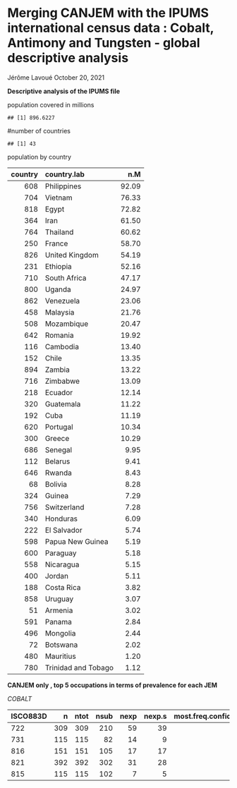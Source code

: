 Merging CANJEM with the IPUMS international census data : Cobalt,
Antimony and Tungsten - global descriptive analysis
================
Jérôme Lavoué
October 20, 2021

**Descriptive analysis of the IPUMS file**

population covered in millions

    ## [1] 896.6227

#number of countries

    ## [1] 43

population by country

| country | country.lab         |   n.M |
|--------:|:--------------------|------:|
|     608 | Philippines         | 92.09 |
|     704 | Vietnam             | 76.33 |
|     818 | Egypt               | 72.82 |
|     364 | Iran                | 61.50 |
|     764 | Thailand            | 60.62 |
|     250 | France              | 58.70 |
|     826 | United Kingdom      | 54.19 |
|     231 | Ethiopia            | 52.16 |
|     710 | South Africa        | 47.17 |
|     800 | Uganda              | 24.97 |
|     862 | Venezuela           | 23.06 |
|     458 | Malaysia            | 21.76 |
|     508 | Mozambique          | 20.47 |
|     642 | Romania             | 19.92 |
|     116 | Cambodia            | 13.40 |
|     152 | Chile               | 13.35 |
|     894 | Zambia              | 13.22 |
|     716 | Zimbabwe            | 13.09 |
|     218 | Ecuador             | 12.14 |
|     320 | Guatemala           | 11.22 |
|     192 | Cuba                | 11.19 |
|     620 | Portugal            | 10.34 |
|     300 | Greece              | 10.29 |
|     686 | Senegal             |  9.95 |
|     112 | Belarus             |  9.41 |
|     646 | Rwanda              |  8.43 |
|      68 | Bolivia             |  8.28 |
|     324 | Guinea              |  7.29 |
|     756 | Switzerland         |  7.28 |
|     340 | Honduras            |  6.09 |
|     222 | El Salvador         |  5.74 |
|     598 | Papua New Guinea    |  5.19 |
|     600 | Paraguay            |  5.18 |
|     558 | Nicaragua           |  5.15 |
|     400 | Jordan              |  5.11 |
|     188 | Costa Rica          |  3.82 |
|     858 | Uruguay             |  3.07 |
|      51 | Armenia             |  3.02 |
|     591 | Panama              |  2.84 |
|     496 | Mongolia            |  2.44 |
|      72 | Botswana            |  2.02 |
|     480 | Mauritius           |  1.20 |
|     780 | Trinidad and Tobago |  1.12 |

**CANJEM only , top 5 occupations in terms of prevalence for each JEM**

*COBALT*

| ISCO883D |   n | ntot | nsub | nexp | nexp.s | most.freq.confidence | most.freq.intensity | most.freq.frequency |
|:---------|----:|-----:|-----:|-----:|-------:|---------------------:|--------------------:|--------------------:|
| 722      | 309 |  309 |  210 |   59 |     39 |                    2 |                   3 |                   2 |
| 731      | 115 |  115 |   82 |   14 |      9 |                    2 |                   2 |                   1 |
| 816      | 151 |  151 |  105 |   17 |     17 |                    2 |                   1 |                   2 |
| 821      | 392 |  392 |  302 |   31 |     28 |                    2 |                   2 |                   2 |
| 815      | 115 |  115 |  102 |    7 |      5 |                    2 |                   1 |                   2 |
